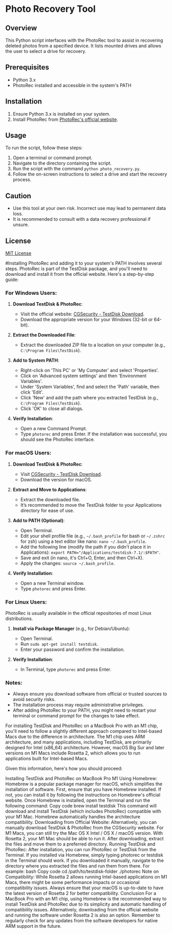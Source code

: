 # Photo Recovery Tool

## Overview
This Python script interfaces with the PhotoRec tool to assist in recovering deleted photos from a specified device. It lists mounted drives and allows the user to select a drive for recovery.

## Prerequisites
- Python 3.x
- PhotoRec installed and accessible in the system's PATH

## Installation
1. Ensure Python 3.x is installed on your system.
2. Install PhotoRec from [PhotoRec's official website](https://www.cgsecurity.org/wiki/PhotoRec).

## Usage
To run the script, follow these steps:
1. Open a terminal or command prompt.
2. Navigate to the directory containing the script.
3. Run the script with the command `python photo_recovery.py`.
4. Follow the on-screen instructions to select a drive and start the recovery process.

## Caution
- Use this tool at your own risk. Incorrect use may lead to permanent data loss.
- It is recommended to consult with a data recovery professional if unsure.

## License
[MIT License](LICENSE)

#Installing PhotoRec and adding it to your system's PATH involves several steps. PhotoRec is part of the TestDisk package, and you'll need to download and install it from the official website. Here's a step-by-step guide:

### For Windows Users:

1. **Download TestDisk & PhotoRec**:
   - Visit the official website: [CGSecurity - TestDisk Download](https://www.cgsecurity.org/wiki/TestDisk_Download).
   - Download the appropriate version for your Windows (32-bit or 64-bit).

2. **Extract the Downloaded File**:
   - Extract the downloaded ZIP file to a location on your computer (e.g., `C:\Program Files\TestDisk`).

3. **Add to System PATH**:
   - Right-click on 'This PC' or 'My Computer' and select 'Properties'.
   - Click on 'Advanced system settings' and then 'Environment Variables'.
   - Under 'System Variables', find and select the 'Path' variable, then click 'Edit'.
   - Click 'New' and add the path where you extracted TestDisk (e.g., `C:\Program Files\TestDisk`).
   - Click 'OK' to close all dialogs.

4. **Verify Installation**:
   - Open a new Command Prompt.
   - Type `photorec` and press Enter. If the installation was successful, you should see the PhotoRec interface.

### For macOS Users:

1. **Download TestDisk & PhotoRec**:
   - Visit [CGSecurity - TestDisk Download](https://www.cgsecurity.org/wiki/TestDisk_Download).
   - Download the version for macOS.

2. **Extract and Move to Applications**:
   - Extract the downloaded file.
   - It’s recommended to move the TestDisk folder to your Applications directory for ease of use.

3. **Add to PATH (Optional)**:
   - Open Terminal.
   - Edit your shell profile file (e.g., `~/.bash_profile` for bash or `~/.zshrc` for zsh) using a text editor like nano: `nano ~/.bash_profile`.
   - Add the following line (modify the path if you didn't place it in Applications): `export PATH="/Applications/testdisk-7.1/:$PATH"`.
   - Save and exit (in nano, it's Ctrl+O, Enter, and then Ctrl+X).
   - Apply the changes: `source ~/.bash_profile`.

4. **Verify Installation**:
   - Open a new Terminal window.
   - Type `photorec` and press Enter.

### For Linux Users:

PhotoRec is usually available in the official repositories of most Linux distributions.

1. **Install via Package Manager** (e.g., for Debian/Ubuntu):
   - Open Terminal.
   - Run `sudo apt-get install testdisk`.
   - Enter your password and confirm the installation.

2. **Verify Installation**:
   - In Terminal, type `photorec` and press Enter.

### Notes:
- Always ensure you download software from official or trusted sources to avoid security risks.
- The installation process may require administrative privileges.
- After adding PhotoRec to your PATH, you might need to restart your terminal or command prompt for the changes to take effect.


For installing TestDisk and PhotoRec on a MacBook Pro with an M1 chip, you'll need to follow a slightly different approach compared to Intel-based Macs due to the difference in architecture. The M1 chip uses ARM architecture, and many applications, including TestDisk, are primarily designed for Intel (x86_64) architecture. However, macOS Big Sur and later versions on M1 Macs include Rosetta 2, which allows you to run applications built for Intel-based Macs.

Given this information, here's how you should proceed:

Installing TestDisk and PhotoRec on MacBook Pro M1
Using Homebrew:
Homebrew is a popular package manager for macOS, which simplifies the installation of software.
First, ensure that you have Homebrew installed. If not, you can install it by following the instructions on Homebrew's official website.
Once Homebrew is installed, open the Terminal and run the following command:
Copy code
brew install testdisk
This command will download and install TestDisk (which includes PhotoRec) compatible with your M1 Mac. Homebrew automatically handles the architecture compatibility.
Downloading from Official Website:
Alternatively, you can manually download TestDisk & PhotoRec from the CGSecurity website.
For M1 Macs, you can still try the Mac OS X Intel / OS X / macOS version. With Rosetta 2, your M1 Mac should be able to run it.
After downloading, extract the files and move them to a preferred directory.
Running TestDisk and PhotoRec:
After installation, you can run PhotoRec or TestDisk from the Terminal.
If you installed via Homebrew, simply typing photorec or testdisk in the Terminal should work.
If you downloaded it manually, navigate to the directory where you extracted the files and run them from there. For example:
bash
Copy code
cd /path/to/testdisk-folder
./photorec
Note on Compatibility:
While Rosetta 2 allows running Intel-based applications on M1 Macs, there might be some performance impacts or occasional compatibility issues.
Always ensure that your macOS is up-to-date to have the latest version of Rosetta 2 for better compatibility.
Conclusion
For a MacBook Pro with an M1 chip, using Homebrew is the recommended way to install TestDisk and PhotoRec due to its simplicity and automatic handling of compatibility issues. Alternatively, downloading from the official website and running the software under Rosetta 2 is also an option. Remember to regularly check for any updates from the software developers for native ARM support in the future.
